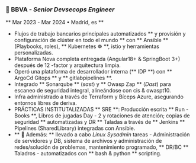 ### 🏦 BBVA - _Senior Devsecops Engineer_

** Mar 2023 - Mar 2024 • Madrid, es **

- Flujos de trabajo bancarios principales automatizados ** y provisión y configuración de clúster en todo el mundo ** con ** Ansible ** (Playbooks, roles), ** Kubernetes ☸️ **, istio y herramientas personalizadas.
- Plataforma Nova completa entregada (Angular18+ & SpringBoot 3+) después de 12 -factor y arquitectura limpia.
- Operó una plataforma de desarrollador interna (** IDP **) con ** ArgoCd Gitops ** y ** gitlabpipelines **.
- Integrado ** Sonarqube ** (_sast_) y ** Owasp Zap ** (_Dast_) para escaneo de seguridad integral, alineándose con cis & owaspt10.
- Infra administrado a través de Terraform y Bíceps Azure, asegurando entornos libres de deriva.
- PRÁCTICAS INSTITUTALIZADAS ** SRE **: Producción escrita ** Run -Books **, Libros de jugadas Day - 2 y rotaciones de atención; copias de seguridad ** automatizadas y DR ** Taladas a través de ** Jenkins ** Pipelines (SharedLibrary) integradas con Ansible.
- ** 🔧 Además: ** llevado a cabo _Linux Sysadmin_ tareas - Administración de servidores y DB, sistema de archivos y administración de redes/solución de problemas, mantenimiento programado, ** DR/BC ** Taladros - automatizados con ** bash & python ** scripting.
